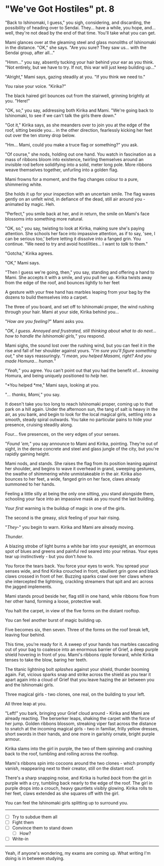 # "We've Got Hostiles" pt. 8

"Back to Ishinomaki, I guess," you sigh, considering, and discarding, the possibility of heading over to Sendai. They... have a while, you hope, and... well, they're not dead by the end of that time. You'll take what you can get.

Mami glances over at the gleaming steel and glass monoliths of Ishinomaki in the distance. "OK," she says. "Are you sure? They saw us... with the Sendai group, after all..."

"Hmm..." you say, absently tucking your hair behind your ear as you think. "Not entirely, but we have to try. If not, this war will just keep building up..."

"Alright," Mami says, gazing steadily at you. "If you think we need to."

You raise your voice. "Kirika?"

The black haired girl bounces out from the stairwell, grinning brightly at you. "Here!"

"OK, so," you say, addressing both Kirika and Mami. "We're going back to Ishinomaki, to see if we can't talk the girls there down."

"Got it," Kirika says, as she meanders over to join you at the edge of the roof, sitting beside you... in the other direction, fearlessly kicking her feet out over the ten storey drop below.

"Hm... Mami, could you make a truce flag or something?" you ask.

"Of course," she nods, holding out one hand. You watch in fascination as a mass of ribbons bloom into existence, twirling themselves around an invisible rod before solidifying into a solid, meter long pole. More ribbons weave themselves together, unfurling into a golden flag.

Mami frowns for a moment, and the flag changes colour to a pure, shimmering white.

She holds it up for your inspection with an uncertain smile. The flag waves gently on an unfelt wind, in defiance of the dead, still air around you - animated by magic. Heh.

"Perfect," you smile back at her, and in return, the smile on Mami's face blossoms into something more natural.

"OK, so," you say, twisting to look at Kirika, making sure she's paying attention. She schools her face into impassive attention, as if to say, 'see, I can be serious too,' before letting it dissolve into a fanged grin. You continue. "We need to try and avoid hostilities... I want to *talk* to them."

"Gotcha," Kirika agrees.

"OK," Mami says.

"Then I guess we're going, then," you say, standing and offering a hand to Mami. She accepts it with a smile, and you pull her up. Kirika twists away from the edge of the roof, and bounces lightly to her feet

A gesture with your free hand has marbles leaping from your bag by the dozens to build themselves into a carpet.

The three of you board, and set off to Ishinomaki proper, the wind rushing through your hair. Mami at your side, Kirika behind you...

"*How are you feeling?*" Mami asks you.

"*OK, I guess. Annoyed and frustrated, still thinking about what to do next... how to handle the Ishinomaki girls,*" you respond.

Mami sighs, the sound lost over the rushing wind, but you can feel it in the rise and fall of her shoulder against yours. "*I'm sure you'll figure something out,*" she says reassuringly. "*I mean, you helped Masami, right? And you made Homura... human.*"

"*Yeah,*" you agree. You can't point out that you had the benefit of... *knowing* Homura, and being uniquely positioned to *help* her.

"\*You helped \*me," Mami says, looking at you.

"*... thanks, Mami,*" you say.

It doesn't take you too long to reach Ishinomaki proper, coming up to that park on a hill again. Under the afternoon sun, the tang of salt is heavy in the air, as you bank, and begin to look for the local magical girls, settling into a smooth, steady spiral outwards. You take no particular pains to hide your presence, cruising steadily along.

Four... five presences, on the very edges of your senses.

"*Found 'em,*" you say announce to Mami and Kirika, pointing. They're out of sight, in the dense concrete and steel and glass jungle of the city, but you're rapidly gaining height.

Mami nods, and stands. She raises the flag from its position leaning against her shoulder, and begins to wave it overhead in grand, sweeping gestures, the swathe of shimmering white unmistakeable in the air. Kirika also bounces to her feet, a wide, fanged grin on her face, claws already summoned to her hands.

Feeling a little silly at being the only one sitting, you stand alongside them, schooling your face into an impassive mask as you round the last building.

Your *first* warning is the buildup of magic in one of the girls.

The second is the greasy, *slick* feeling of your hair rising.

"*They-*" you begin to warn. Kirika and Mami are already moving.

*Thunder*.

A blazing strobe of light burns a white bar into your eyesight, an enormous spot of blues and greens and painful red seared into your retinas. Your eyes tear up instinctively - but you don't *have* to.

You force the tears back. You force your eyes to work. You spread your senses wide, and find Kirika crouched in front, ebullient grin gone and black claws crossed in front of her. Buzzing sparks crawl over her claws where she intercepted the lightning, crackling streamers that spit and arc across the jagged implements.

Mami stands proud beside her, flag still in one hand, while ribbons flow from her other hand, forming a loose, protective wall.

You halt the carpet, in view of the five forms on the distant rooftop.

You can feel another burst of magic building up.

Five becomes six, then seven. Three of the forms on the roof break left, leaving four behind.

This time, you're ready for it. A sweep of your hands has marbles cascading out of your bag to coalesce into an enormous barrier of Grief, a deep purple shield hovering in front of you. Mami's ribbons ripple forward, while Kirika tenses to take the blow, baring her teeth.

The titanic lightning bolt *splashes* against your shield, thunder booming again. Fat, vicious sparks snap and strike across the shield as you tear it apart again into a cloud of Grief that you leave hazing the air between you and the Ishinomaki girls.

Three magical girls - two clones, one real, on the building to your left.

All three leap at you.

"Left!" you bark, bringing your Grief cloud around - Kirika and Mami are already reacting. The berserker leaps, shaking the carpet with the force of her jump. Golden ribbons blossom, streaking viper fast across the distance to snatch at the incoming magical girls - two in familiar, frilly yellow dresses, short swords in their hands, and one more in garishly ornate, bright purple armour.

Kirika slams into the girl in purple, the two of them spinning and crashing back to the roof, tumbling and rolling across the rooftop.

Mami's ribbons spin into cocoons around the two clones - which promptly vanish, reappearing next to their creator, still on the distant roof.

There's a sharp snapping noise, and Kirika is hurled *back* from the girl in purple with a cry, tumbling back nearly to the edge of the roof. The girl in purple drops into a crouch, heavy gauntlets visibly glowing. Kirika rolls to her feet, claws extended as she squares off with the girl.

You can feel the Ishinomaki girls splitting up to surround you.

---

- [ ] Try to subdue them all
- [ ] Fight them
- [ ] Convince them to stand down
  - [ ] How?
- [ ] Write-in

---

Yeah, if anyone's wondering, my exams are coming up. What writing I'm doing is in between studying.
